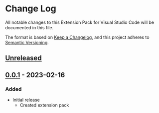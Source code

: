 # Change Log

All notable changes to this Extension Pack for Visual Studio Code will be documented in this file.

The format is based on [Keep a Changelog](https://keepachangelog.com/en/1.0.0/),
and this project adheres to [Semantic Versioning](https://semver.org/spec/v2.0.0.html).

## [Unreleased]

## [0.0.1] - 2023-02-16

### Added

* Initial release
  * Created extension pack

[Unreleased]: https://github.com/Gydunhn/HTML-Essentials/tree/develop
[0.0.1]: https://github.com/Gydunhn/HTML-Essentials/releases/tag/0.0.1
